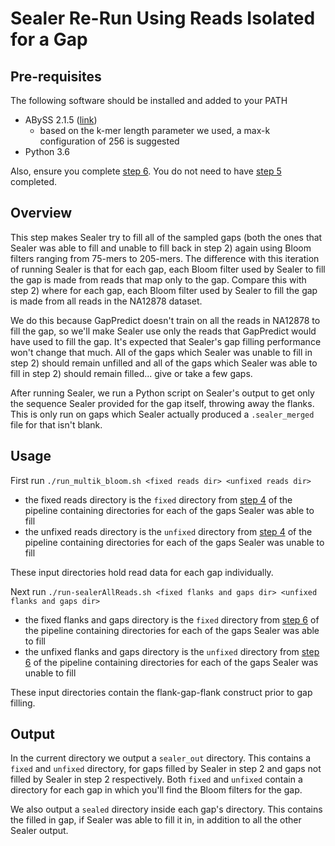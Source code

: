 # Sealer Re-Run Using Reads Isolated for a Gap

## Pre-requisites
The following software should be installed and added to your PATH
* ABySS 2.1.5 ([link](https://github.com/bcgsc/abyss/releases/tag/2.1.5))
  * based on the k-mer length parameter we used, a max-k configuration of 256 is suggested
* Python 3.6

Also, ensure you complete [step 6](https://github.com/bcgsc/GapPredict/tree/Reproduction_Steps/scripts/6_gap_extraction_from_reference). You do not need to have [step 5](https://github.com/bcgsc/GapPredict/tree/Reproduction_Steps/scripts/5_model_training) completed.

## Overview
This step makes Sealer try to fill all of the sampled gaps (both the ones that Sealer was able to fill and unable to fill back in step 2) again using Bloom
filters ranging from 75-mers to 205-mers. The difference with this iteration of running Sealer is that for each gap, each Bloom filter used by Sealer to fill
the gap is made from reads that map only to the gap. Compare this with step 2) where for each gap, each Bloom filter used by Sealer to fill the gap is made
from all reads in the NA12878 dataset.

We do this because GapPredict doesn't train on all the reads in NA12878 to fill the gap, so we'll make Sealer use only the reads that GapPredict would have used
to fill the gap. It's expected that Sealer's gap filling performance won't change that much. All of the gaps which Sealer was unable to fill in step 2) should remain
unfilled and all of the gaps which Sealer was able to fill in step 2) should remain filled... give or take a few gaps.

After running Sealer, we run a Python script on Sealer's output to get only the sequence Sealer provided for the gap itself, throwing away the flanks. This is only run on
gaps which Sealer actually produced a `.sealer_merged` file for that isn't blank.

## Usage
First run `./run_multik_bloom.sh <fixed reads dir> <unfixed reads dir>`
* the fixed reads directory is the `fixed` directory from [step 4](https://github.com/bcgsc/GapPredict/tree/Reproduction_Steps/scripts/4_random_gap_sampling) of the pipeline containing directories for each of the gaps Sealer was able to fill
* the unfixed reads directory is the `unfixed` directory from [step 4](https://github.com/bcgsc/GapPredict/tree/Reproduction_Steps/scripts/4_random_gap_sampling) of the pipeline containing directories for each of the gaps Sealer was unable to fill

These input directories hold read data for each gap individually.

Next run `./run-sealerAllReads.sh <fixed flanks and gaps dir> <unfixed flanks and gaps dir>`
* the fixed flanks and gaps directory is the `fixed` directory from [step 6](https://github.com/bcgsc/GapPredict/tree/Reproduction_Steps/scripts/6_gap_extraction_from_reference) of the pipeline containing directories for each of the gaps Sealer was able to fill
* the unfixed flanks and gaps directory is the `unfixed` directory from [step 6](https://github.com/bcgsc/GapPredict/tree/Reproduction_Steps/scripts/6_gap_extraction_from_reference) of the pipeline containing directories for each of the gaps Sealer was unable to fill

These input directories contain the flank-gap-flank construct prior to gap filling.

## Output
In the current directory we output a `sealer_out` directory. This contains a `fixed` and `unfixed` directory, for gaps filled by Sealer in step 2 and gaps not filled
by Sealer in step 2 respectively. Both `fixed` and `unfixed` contain a directory for each gap in which you'll find the Bloom filters for the gap.

We also output a `sealed` directory inside each gap's directory. This contains the filled in gap, if Sealer was able to fill it in, in addition to all the other Sealer output.
